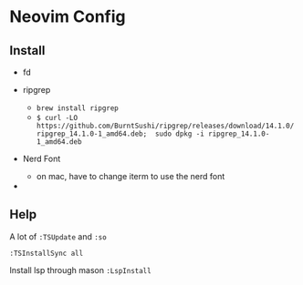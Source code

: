 # Neovim Config

## Install
* fd

* ripgrep
    * `brew install ripgrep`
    * `$ curl -LO https://github.com/BurntSushi/ripgrep/releases/download/14.1.0/ripgrep_14.1.0-1_amd64.deb;  sudo dpkg -i ripgrep_14.1.0-1_amd64.deb`

* Nerd Font
    * on mac, have to change iterm to use the nerd font

*

## Help
A lot of `:TSUpdate` and `:so`

`:TSInstallSync all`

Install lsp through mason
`:LspInstall`

